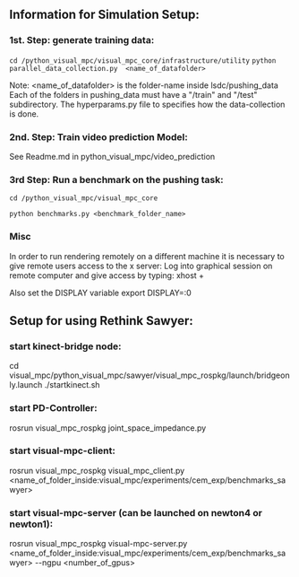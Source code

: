 ## Information for Simulation Setup:



### 1st. Step: generate training data:

```cd /python_visual_mpc/visual_mpc_core/infrastructure/utility```
```python parallel_data_collection.py  <name_of_datafolder>```

Note: <name_of_datafolder> is the folder-name inside lsdc/pushing_data
Each of the folders in pushing_data must have a "/train" and "/test" subdirectory.
The hyperparams.py file to specifies how the data-collection is done.

### 2nd. Step: Train video prediction Model:
See Readme.md in python_visual_mpc/video_prediction

### 3rd Step: Run a benchmark on the pushing task:
```cd /python_visual_mpc/visual_mpc_core```

```python benchmarks.py <benchmark_folder_name>```

### Misc
In order to run rendering remotely on a different machine it is necessary to give remote users access to the x server:
Log into graphical session on remote computer and give access by typing:
xhost +

Also set the DISPLAY variable
export DISPLAY=:0

## Setup for using Rethink Sawyer:

### start kinect-bridge node:
cd visual_mpc/python_visual_mpc/sawyer/visual_mpc_rospkg/launch/bridgeonly.launch
./startkinect.sh

### start PD-Controller:
rosrun visual_mpc_rospkg joint_space_impedance.py


### start visual-mpc-client:
rosrun visual_mpc_rospkg visual_mpc_client.py <name_of_folder_inside:visual_mpc/experiments/cem_exp/benchmarks_sawyer>

### start visual-mpc-server (can be launched on newton4 or newton1):
rosrun visual_mpc_rospkg visual-mpc-server.py <name_of_folder_inside:visual_mpc/experiments/cem_exp/benchmarks_sawyer> --ngpu <number_of_gpus>
